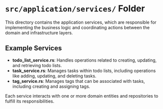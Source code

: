 # `src/application/services/` Folder

This directory contains the application services, which are responsible for implementing the business logic and coordinating actions between the domain and infrastructure layers.

## Example Services

- **todo_list_service.rs**: Handles operations related to creating, updating, and retrieving todo lists.
- **task_service.rs**: Manages tasks within todo lists, including operations like adding, updating, and deleting tasks.
- **tag_service.rs**: Manages tags that can be associated with tasks, including creating and assigning tags.

Each service interacts with one or more domain entities and repositories to fulfill its responsibilities.
